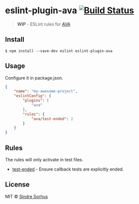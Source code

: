 # eslint-plugin-ava [![Build Status](https://travis-ci.org/sindresorhus/eslint-plugin-ava.svg?branch=master)](https://travis-ci.org/sindresorhus/eslint-plugin-ava)

> **WIP** - ESLint rules for [AVA](https://github.com/sindresorhus/ava)


## Install

```
$ npm install --save-dev eslint eslint-plugin-ava
```


## Usage

Configure it in package.json.

```json
{
	"name": "my-awesome-project",
	"eslintConfig": {
		"plugins": [
			"ava"
		],
		"rules": {
			"ava/test-ended": 2
		}
	}
}
```


## Rules

The rules will only activate in test files.

- [test-ended](docs/rules/test-ended.md) - Ensure callback tests are explicitly ended.


## License

MIT © [Sindre Sorhus](http://sindresorhus.com)
